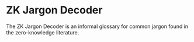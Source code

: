 # ZK Jargon Decoder

The ZK Jargon Decoder is an informal glossary for common jargon found in the zero-knowledge literature.